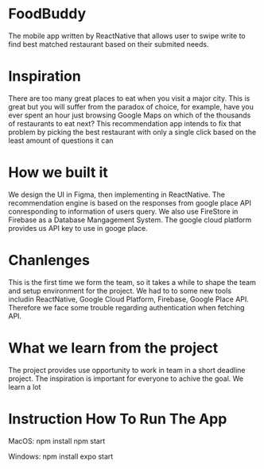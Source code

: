 # FoodBuddy
The mobile app written by ReactNative that allows user to swipe write to find best matched restaurant based on their submited needs.

# Inspiration
There are too many great places to eat when you visit a major city. This is great but you will suffer from the paradox of choice, for example, have you ever spent an hour just browsing Google Maps on which of the thousands of restaurants to eat next? This recommendation app intends to fix that problem by  picking the best restaurant with only a single click based on the least amount of questions it can

# How we built it
We design the UI in Figma, then implementing in ReactNative. The recommendation engine is based on the responses from google place API conresponding to information of users query. We also use FireStore in Firebase as a Database Mangagement System. The google cloud platform provides us API key to use in googe place. 

# Chanlenges
This is the first time we form the team, so it takes a while to shape the team and setup environment for the project.
We had to to some new tools includin ReactNative, Google Cloud Platform, Firebase, Google Place API. Therefore we face some trouble regarding authentication when fetching API.

# What we learn from the project
The project provides use opportunity to work in team in a short deadline project. The inspiration is important for everyone to achive the goal.
We learn a lot 

# Instruction How To Run The App
 
 MacOS: npm install 
        npm start
        
 Windows: npm install
          expo start
